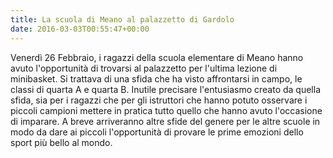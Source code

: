 ```yaml
---
title: La scuola di Meano al palazzetto di Gardolo
date: 2016-03-03T00:55:47+00:00
---
```

Venerdì 26 Febbraio, i ragazzi della scuola elementare di Meano hanno avuto l'opportunità di trovarsi al palazzetto per l'ultima lezione di minibasket. Si trattava di una sfida che ha visto affrontarsi in campo, le classi di quarta A e quarta B. Inutile precisare l'entusiasmo creato da quella sfida, sia per i ragazzi che per gli istruttori che hanno potuto osservare i piccoli campioni mettere in pratica tutto quello che hanno avuto l'occasione di imparare. A breve arriveranno altre sfide del genere per le altre scuole in modo da dare ai piccoli l'opportunità di provare le prime emozioni dello sport più bello al mondo.